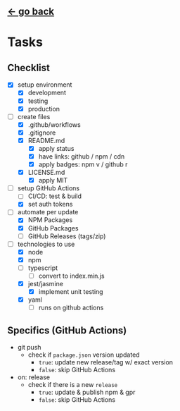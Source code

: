 [← go back](../README.md)
---
# Tasks

## Checklist
- [x] setup environment
  - [x] development
  - [x] testing
  - [x] production

- [ ] create files
  - [x] .github/workflows
  - [x] .gitignore
  - [x] README.md
    - [x] apply status
    - [x] have links: github / npm / cdn
    - [x] apply badges: npm v / github r
  - [x] LICENSE.md
    - [x] apply MIT

- [ ] setup GitHub Actions
  - [ ] CI/CD: test & build
  - [x] set auth tokens

- [ ] automate per update
  - [x] NPM Packages
  - [x] GitHub Packages
  - [ ] GitHub Releases (tags/zip)

- [ ] technologies to use
  - [x] node
  - [x] npm
  <!-- - [ ] babel -->
  - [ ] typescript
    - [ ] convert to index.min.js
  - [x] jest/jasmine
    - [x] implement unit testing
  - [x] yaml
    - [ ] runs on github actions

## Specifics (GitHub Actions)
- git push
  - check if `package.json` version updated
    - `true`: update new release/tag w/ exact version
    - `false`: skip GitHub Actions
- on: release
  - check if there is a new `release`
    - `true`: update & publish npm & gpr
    - `false`: skip GitHub Actions